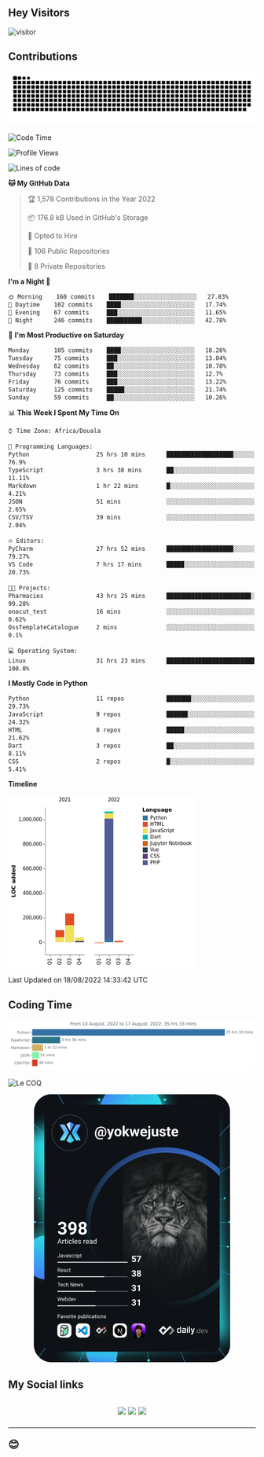 ## Hey Visitors
![visitor](https://profile-counter.glitch.me/yokwejuste/count.svg)

## Contributions
<p align="center">
  <img src="https://raw.githubusercontent.com/yokwejuste/yokwejuste/output/github-contribution-grid-snake.svg" />
</p>

<!--START_SECTION:waka-->
![Code Time](http://img.shields.io/badge/Code%20Time-1%2C067%20hrs%205%20mins-blue)

![Profile Views](http://img.shields.io/badge/Profile%20Views-60-blue)

![Lines of code](https://img.shields.io/badge/From%20Hello%20World%20I%27ve%20Written-1%20Million%20lines%20of%20code-blue)

**🐱 My GitHub Data** 

> 🏆 1,578 Contributions in the Year 2022
 > 
> 📦 176.8 kB Used in GitHub's Storage 
 > 
> 💼 Opted to Hire
 > 
> 📜 106 Public Repositories 
 > 
> 🔑 8 Private Repositories  
 > 
**I'm a Night 🦉** 

```text
🌞 Morning    160 commits    ███████░░░░░░░░░░░░░░░░░░   27.83% 
🌆 Daytime    102 commits    ████░░░░░░░░░░░░░░░░░░░░░   17.74% 
🌃 Evening    67 commits     ███░░░░░░░░░░░░░░░░░░░░░░   11.65% 
🌙 Night      246 commits    ██████████░░░░░░░░░░░░░░░   42.78%

```
📅 **I'm Most Productive on Saturday** 

```text
Monday       105 commits    ████░░░░░░░░░░░░░░░░░░░░░   18.26% 
Tuesday      75 commits     ███░░░░░░░░░░░░░░░░░░░░░░   13.04% 
Wednesday    62 commits     ██░░░░░░░░░░░░░░░░░░░░░░░   10.78% 
Thursday     73 commits     ███░░░░░░░░░░░░░░░░░░░░░░   12.7% 
Friday       76 commits     ███░░░░░░░░░░░░░░░░░░░░░░   13.22% 
Saturday     125 commits    █████░░░░░░░░░░░░░░░░░░░░   21.74% 
Sunday       59 commits     ██░░░░░░░░░░░░░░░░░░░░░░░   10.26%

```


📊 **This Week I Spent My Time On** 

```text
⌚︎ Time Zone: Africa/Douala

💬 Programming Languages: 
Python                   25 hrs 10 mins      ███████████████████░░░░░░   76.9% 
TypeScript               3 hrs 38 mins       ██░░░░░░░░░░░░░░░░░░░░░░░   11.11% 
Markdown                 1 hr 22 mins        █░░░░░░░░░░░░░░░░░░░░░░░░   4.21% 
JSON                     51 mins             ░░░░░░░░░░░░░░░░░░░░░░░░░   2.65% 
CSV/TSV                  39 mins             ░░░░░░░░░░░░░░░░░░░░░░░░░   2.04%

🔥 Editors: 
PyCharm                  27 hrs 52 mins      ███████████████████░░░░░░   79.27% 
VS Code                  7 hrs 17 mins       █████░░░░░░░░░░░░░░░░░░░░   20.73%

🐱‍💻 Projects: 
Pharmacies               43 hrs 25 mins      ████████████████████████░   99.28% 
onacut_test              16 mins             ░░░░░░░░░░░░░░░░░░░░░░░░░   0.62% 
OssTemplateCatalogue     2 mins              ░░░░░░░░░░░░░░░░░░░░░░░░░   0.1%

💻 Operating System: 
Linux                    31 hrs 23 mins      █████████████████████████   100.0%

```

**I Mostly Code in Python** 

```text
Python                   11 repos            ███████░░░░░░░░░░░░░░░░░░   29.73% 
JavaScript               9 repos             ██████░░░░░░░░░░░░░░░░░░░   24.32% 
HTML                     8 repos             █████░░░░░░░░░░░░░░░░░░░░   21.62% 
Dart                     3 repos             ██░░░░░░░░░░░░░░░░░░░░░░░   8.11% 
CSS                      2 repos             █░░░░░░░░░░░░░░░░░░░░░░░░   5.41%

```


**Timeline**

![Chart not found](https://raw.githubusercontent.com/yokwejuste/yokwejuste/master/charts/bar_graph.png) 


 Last Updated on 18/08/2022 14:33:42 UTC
<!--END_SECTION:waka-->

## Coding Time

[![wakatime-stats](https://github.com/yokwejuste/yokwejuste/blob/master/images/stat.svg)](https://wakatime.com/@yokwejuste)

![Le COQ](https://metrics.lecoq.io/yokwejuste/)
<p align="center">
  <a href="#"><img src="https://github.com/yokwejuste/yokwejuste/blob/master/devcard.svg" width="400" alt="Yonkeu K. Steve's Dev Card"/></a>
</p>
<h2>My Social links<h2>
<p align="center">
  <a href="https://twitter.com/yokwejuste"><img src="https://img.shields.io/badge/twitter-%231DA1F2.svg?style=for-the-badge&logo=Twitter&logoColor=white"></a>
  <a href="https://linkedin.com/in/yokwejuste"><img src="https://img.shields.io/badge/linkedin-%230077B5.svg?style=for-the-badge&logo=linkedin&logoColor=white"></a>
  <a href="https://instagram.com/yokwejuste0"><img src="https://img.shields.io/badge/instagram-%23E4405F.svg?style=for-the-badge&logo=Instagram&logoColor=white"></a>
</p>
<hr>
😊
